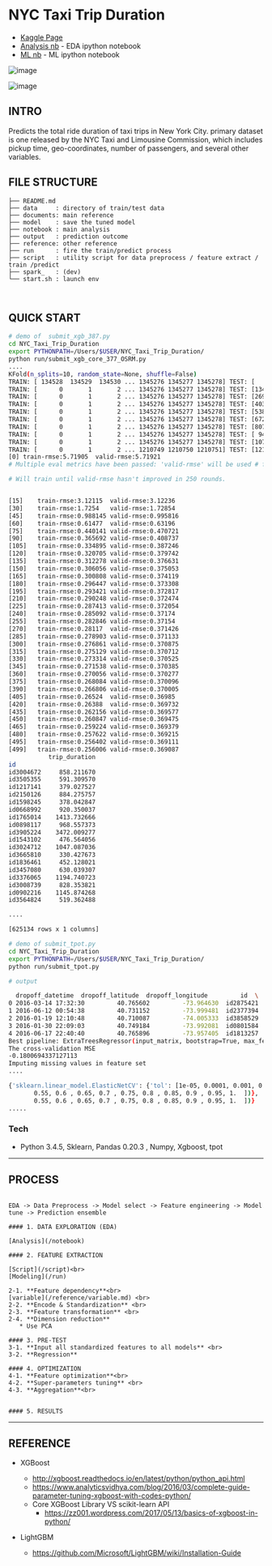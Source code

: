 # NYC Taxi Trip Duration

* [Kaggle Page](https://www.kaggle.com/c/nyc-taxi-trip-duration)
* [Analysis nb](https://nbviewer.jupyter.org/github/yennanliu/NYC_Taxi_Trip_Duration/blob/master/notebook/NYC_Taxi_EDA_V1_Yen.ipynb) - EDA ipython notebook 
* [ML nb](https://nbviewer.jupyter.org/github/yennanliu/NYC_Taxi_Trip_Duration/blob/master/notebook/NYC_Taxi_ML_V1_Yen.ipynb) - ML ipython notebook 


![image](https://github.com/yennanliu/NYC_Taxi_Trip_Duration/blob/master/data/nyc_taxi.jpg)

![image](https://github.com/yennanliu/NYC_Taxi_Trip_Duration/blob/master/data/submit_log.png)


## INTRO

Predicts the total ride duration of taxi trips in New York City. primary dataset is one released by the NYC Taxi and Limousine Commission, which includes pickup time, geo-coordinates, number of passengers, and several other variables.

## FILE STRUCTURE

```
├── README.md
├── data     : directory of train/test data 
├── documents: main reference 
├── model    : save the tuned model
├── notebook : main analysis
├── output   : prediction outcome
├── reference: other reference 
├── run      : fire the train/predict process 
├── script   : utility script for data preprocess / feature extract / train /predict  
├── spark_   : (dev)
└── start.sh : launch env



```


## QUICK START



```Bash
# demo of  submit_xgb_387.py
cd NYC_Taxi_Trip_Duration
export PYTHONPATH=/Users/$USER/NYC_Taxi_Trip_Duration/
python run/submit_xgb_core_377_OSRM.py
....
KFold(n_splits=10, random_state=None, shuffle=False)
TRAIN: [ 134528  134529  134530 ... 1345276 1345277 1345278] TEST: [     0      1      2 ... 134525 134526 134527]
TRAIN: [      0       1       2 ... 1345276 1345277 1345278] TEST: [134528 134529 134530 ... 269053 269054 269055]
TRAIN: [      0       1       2 ... 1345276 1345277 1345278] TEST: [269056 269057 269058 ... 403581 403582 403583]
TRAIN: [      0       1       2 ... 1345276 1345277 1345278] TEST: [403584 403585 403586 ... 538109 538110 538111]
TRAIN: [      0       1       2 ... 1345276 1345277 1345278] TEST: [538112 538113 538114 ... 672637 672638 672639]
TRAIN: [      0       1       2 ... 1345276 1345277 1345278] TEST: [672640 672641 672642 ... 807165 807166 807167]
TRAIN: [      0       1       2 ... 1345276 1345277 1345278] TEST: [807168 807169 807170 ... 941693 941694 941695]
TRAIN: [      0       1       2 ... 1345276 1345277 1345278] TEST: [ 941696  941697  941698 ... 1076221 1076222 1076223]
TRAIN: [      0       1       2 ... 1345276 1345277 1345278] TEST: [1076224 1076225 1076226 ... 1210749 1210750 1210751]
TRAIN: [      0       1       2 ... 1210749 1210750 1210751] TEST: [1210752 1210753 1210754 ... 1345276 1345277 1345278]
[0]	train-rmse:5.71905	valid-rmse:5.71921
# Multiple eval metrics have been passed: 'valid-rmse' will be used # for early stopping.

# Will train until valid-rmse hasn't improved in 250 rounds.


[15]	train-rmse:3.12115	valid-rmse:3.12236
[30]	train-rmse:1.7254	valid-rmse:1.72854
[45]	train-rmse:0.988145	valid-rmse:0.995816
[60]	train-rmse:0.61477	valid-rmse:0.63196
[75]	train-rmse:0.440141	valid-rmse:0.470721
[90]	train-rmse:0.365692	valid-rmse:0.408737
[105]	train-rmse:0.334895	valid-rmse:0.387246
[120]	train-rmse:0.320705	valid-rmse:0.379742
[135]	train-rmse:0.312278	valid-rmse:0.376631
[150]	train-rmse:0.306056	valid-rmse:0.375053
[165]	train-rmse:0.300808	valid-rmse:0.374119
[180]	train-rmse:0.296447	valid-rmse:0.373308
[195]	train-rmse:0.293421	valid-rmse:0.372817
[210]	train-rmse:0.290248	valid-rmse:0.372474
[225]	train-rmse:0.287413	valid-rmse:0.372054
[240]	train-rmse:0.285092	valid-rmse:0.37174
[255]	train-rmse:0.282846	valid-rmse:0.37154
[270]	train-rmse:0.28117	valid-rmse:0.371426
[285]	train-rmse:0.278903	valid-rmse:0.371133
[300]	train-rmse:0.276861	valid-rmse:0.370875
[315]	train-rmse:0.275129	valid-rmse:0.370712
[330]	train-rmse:0.273314	valid-rmse:0.370525
[345]	train-rmse:0.271538	valid-rmse:0.370385
[360]	train-rmse:0.270056	valid-rmse:0.370277
[375]	train-rmse:0.268084	valid-rmse:0.370096
[390]	train-rmse:0.266806	valid-rmse:0.370005
[405]	train-rmse:0.26524	valid-rmse:0.36985
[420]	train-rmse:0.26388	valid-rmse:0.369732
[435]	train-rmse:0.262156	valid-rmse:0.369577
[450]	train-rmse:0.260847	valid-rmse:0.369475
[465]	train-rmse:0.259224	valid-rmse:0.369379
[480]	train-rmse:0.257622	valid-rmse:0.369215
[495]	train-rmse:0.256402	valid-rmse:0.369111
[499]	train-rmse:0.256006	valid-rmse:0.369087
           trip_duration
id                      
id3004672     858.211670
id3505355     591.309570
id1217141     379.027527
id2150126     884.275757
id1598245     378.042847
id0668992     920.350037
id1765014    1413.732666
id0898117     968.557373
id3905224    3472.009277
id1543102     476.564056
id3024712    1047.087036
id3665810     330.427673
id1836461     452.128021
id3457080     630.039307
id3376065    1194.740723
id3008739     828.353821
id0902216    1145.874268
id3564824     519.362488

....

[625134 rows x 1 columns]

```

```Bash
# demo of submit_tpot.py 
cd NYC_Taxi_Trip_Duration
export PYTHONPATH=/Users/$USER/NYC_Taxi_Trip_Duration/
python run/submit_tpot.py 

# output 

  dropoff_datetime  dropoff_latitude  dropoff_longitude         id  \
0 2016-03-14 17:32:30         40.765602         -73.964630  id2875421   
1 2016-06-12 00:54:38         40.731152         -73.999481  id2377394   
2 2016-01-19 12:10:48         40.710087         -74.005333  id3858529   
3 2016-01-30 22:09:03         40.749184         -73.992081  id0801584   
4 2016-06-17 22:40:40         40.765896         -73.957405  id1813257 
Best pipeline: ExtraTreesRegressor(input_matrix, bootstrap=True, max_features=0.8, min_samples_leaf=4, min_samples_split=8, n_estimators=100)
The cross-validation MSE
-0.1800694337127113
Imputing missing values in feature set
....

{'sklearn.linear_model.ElasticNetCV': {'tol': [1e-05, 0.0001, 0.001, 0.01, 0.1], 'l1_ratio': array([0.  , 0.05, 0.1 , 0.15, 0.2 , 0.25, 0.3 , 0.35, 0.4 , 0.45, 0.5 ,
       0.55, 0.6 , 0.65, 0.7 , 0.75, 0.8 , 0.85, 0.9 , 0.95, 1.  ])}, 'sklearn.cluster.FeatureAgglomeration': {'affinity': ['euclidean', 'l1', 'l2', 'manhattan', 'cosine'], 'linkage': ['ward', 'complete', 'average']}, 'sklearn.preprocessing.Binarizer': {'threshold': array([0.  , 0.05, 0.1 , 0.15, 0.2 , 0.25, 0.3 , 0.35, 0.4 , 0.45, 0.5 ,
       0.55, 0.6 , 0.65, 0.7 , 0.75, 0.8 , 0.85, 0.9 , 0.95, 1.  ])}
.....

```


### Tech
- Python 3.4.5, Sklearn, Pandas 0.20.3 , Numpy, Xgboost, tpot


---
## PROCESS

```

EDA -> Data Preprocess -> Model select -> Feature engineering -> Model tune -> Prediction ensemble

```

```
#### 1. DATA EXPLORATION (EDA)

[Analysis](/notebook)

#### 2. FEATURE EXTRACTION 

[Script](/script)<br>
[Modeling](/run)

2-1. **Feature dependency**<br>
[variable](/reference/variable.md) <br>
2-2. **Encode & Standardization** <br>
2-3. **Feature transformation** <br>
2-4. **Dimension reduction**
   * Use PCA

#### 3. PRE-TEST
3-1. **Input all standardized features to all models** <br>
3-2. **Regression**

#### 4. OPTIMIZATION
4-1. **Feature optimization**<br>
4-2. **Super-parameters tuning** <br>
4-3. **Aggregation**<br>


#### 5. RESULTS  
```

---
## REFERENCE

- XGBoost
  - http://xgboost.readthedocs.io/en/latest/python/python_api.html 
  - https://www.analyticsvidhya.com/blog/2016/03/complete-guide-parameter-tuning-xgboost-with-codes-python/
  - Core XGBoost Library VS scikit-learn API
  	- https://zz001.wordpress.com/2017/05/13/basics-of-xgboost-in-python/

- LightGBM
  - https://github.com/Microsoft/LightGBM/wiki/Installation-Guide



